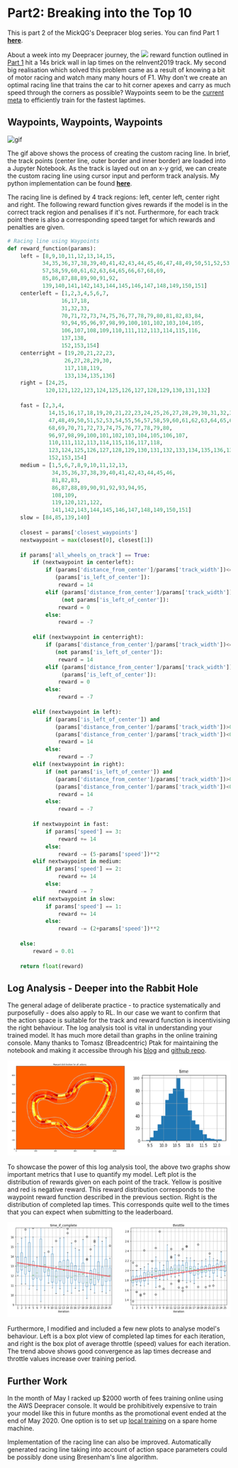 # Part2: Breaking into the Top 10

This is part 2 of the MickQG's Deepracer blog series. You can find Part 1 __[here](https://mickqg.github.io/DeepracerBlog/)__.

About a week into my Deepracer journey, the <img src="https://render.githubusercontent.com/render/math?math=(Progress/Steps)*Speed"> reward function outlined in [Part 1](https://mickqg.github.io/DeepracerBlog/) hit a 14s brick wall in lap times on the reInvent2019 track. My second big realisation which solved this problem came as a result of knowing a bit of motor racing and watch many many hours of F1. Why don't we create an optimal racing line that trains the car to hit corner apexes and carry as much speed through the corners as possible? Waypoints seem to be the [current meta](https://youtu.be/Ao6Ppdz-F1I?t=131) to efficiently train for the fastest laptimes.

## Waypoints, Waypoints, Waypoints
![gif](Assets/Gif_large.gif) 

The gif above shows the process of creating the custom racing line. In brief, the track points (center line, outer border and inner border) are loaded into a Jupyter Notebook. As the track is layed out on an x-y grid, we can create the custom racing line using cursor input and perform track analysis. My python implementation can be found __[here](https://github.com/MickQG/deepracer-analysis/blob/master/Track_Analysis.ipynb)__. 

The racing line is defined by 4 track regions: left, center left, center right and right. The following reward function gives rewards if the model is in the correct track region and penalises if it's not. Furthermore, for each track point there is also a corresponding speed target for which rewards and penalties are given.

```python
# Racing line using Waypoints
def reward_function(params):
    left = [8,9,10,11,12,13,14,15,
           34,35,36,37,38,39,40,41,42,43,44,45,46,47,48,49,50,51,52,53,54,55,56,
           57,58,59,60,61,62,63,64,65,66,67,68,69,
           85,86,87,88,89,90,91,92,
           139,140,141,142,143,144,145,146,147,148,149,150,151]
    centerleft = [1,2,3,4,5,6,7,
                 16,17,18,
                 31,32,33,
                 70,71,72,73,74,75,76,77,78,79,80,81,82,83,84,
                 93,94,95,96,97,98,99,100,101,102,103,104,105,
                 106,107,108,109,110,111,112,113,114,115,116,
                 137,138,
                 152,153,154]
    centerright = [19,20,21,22,23,
                  26,27,28,29,30,
                  117,118,119,
                  133,134,135,136]
    right = [24,25,
            120,121,122,123,124,125,126,127,128,129,130,131,132]
    
    fast = [2,3,4,
             14,15,16,17,18,19,20,21,22,23,24,25,26,27,28,29,30,31,32,33,
             47,48,49,50,51,52,53,54,55,56,57,58,59,60,61,62,63,64,65,66,67,
             68,69,70,71,72,73,74,75,76,77,78,79,80,
             96,97,98,99,100,101,102,103,104,105,106,107,
             110,111,112,113,114,115,116,117,118,
             123,124,125,126,127,128,129,130,131,132,133,134,135,136,137,138,
             152,153,154]
    medium = [1,5,6,7,8,9,10,11,12,13,
              34,35,36,37,38,39,40,41,42,43,44,45,46,
              81,82,83,
              86,87,88,89,90,91,92,93,94,95,
              108,109,
              119,120,121,122,
              141,142,143,144,145,146,147,148,149,150,151]
    slow = [84,85,139,140]

    closest = params['closest_waypoints']
    nextwaypoint = max(closest[0], closest[1])

    if params['all_wheels_on_track'] == True:
        if (nextwaypoint in centerleft):
            if (params['distance_from_center']/params['track_width'])<=0.25 and 
               (params['is_left_of_center']):
                reward = 14
            elif (params['distance_from_center']/params['track_width'])<=0.25 and 
                 (not params['is_left_of_center']):
                reward = 0
            else:
                reward = -7
                
        elif (nextwaypoint in centerright):
            if (params['distance_from_center']/params['track_width'])<=0.25 and 
               (not params['is_left_of_center']):
                reward = 14
            elif (params['distance_from_center']/params['track_width'])<=0.25 and
                 (params['is_left_of_center']):
                reward = 0
            else:
                reward = -7

        elif (nextwaypoint in left):
            if (params['is_left_of_center']) and 
               (params['distance_from_center']/params['track_width'])>0.25 and
               (params['distance_from_center']/params['track_width'])<0.48:
                reward = 14
            else:
                reward = -7
        elif (nextwaypoint in right):
            if (not params['is_left_of_center']) and
               (params['distance_from_center']/params['track_width'])>0.25 and
               (params['distance_from_center']/params['track_width'])<0.48:
                reward = 14
            else:
                reward = -7

        if nextwaypoint in fast:
            if params['speed'] == 3:
                reward += 14
            else:
                reward -= (5-params['speed'])**2
        elif nextwaypoint in medium:
            if params['speed'] == 2:
                reward += 14
            else:
                reward -= 7
        elif nextwaypoint in slow:
            if params['speed'] == 1:
                reward += 14
            else:
                reward -= (2+params['speed'])**2
                
    else:
        reward = 0.01
    
    return float(reward)
```

## Log Analysis - Deeper into the Rabbit Hole

The general adage of deliberate practice - to practice systematically and purposefully - does also apply to RL. In our case we want to confirm that the action space is suitable for the track and reward function is incentivising the right behaviour. The log analysis tool is vital in understanding your trained model. It has much more detail than graphs in the online training console. Many thanks to Tomasz (Breadcentric) Ptak for maintaining the notebook and making it accessibe through his [blog](https://blog.deepracing.io/2020/03/30/introducing-aws-deepracer-log-analysis/) and [github repo](https://github.com/aws-deepracer-community/deepracer-analysis).

![Logplot1](Assets/log_combined.png)

To showcase the power of this log analysis tool, the above two graphs show important metrics that I use to quantify my model. Left plot is the distribution of rewards given on each point of the track. Yellow is positive and red is negative reward. This reward distribution corresponds to the waypoint reward function described in the previous section. Right is the distribution of completed lap times. This corresponds quite well to the times that you can expect when submitting to the leaderboard.

![Logplot2](Assets/log4-line.png)

Furthermore, I modified and included a few new plots to analyse model's behaviour. Left is a box plot view of completed lap times for each iteration, and right is the box plot of average throttle (speed) values for each iteration. The trend above shows good convergence as lap times decrease and throttle values increase over training period.

## Further Work

In the month of May I racked up \$2000 worth of fees training online using the AWS Deepracer console. It would be prohibitively expensive to train your model like this in future months as the promotional event ended at the end of May 2020. One option is to set up [local training](https://wiki.deepracing.io/Local_Training) on a spare home machine.

Implementation of the racing line can also be improved. Automatically generated racing line taking into account of action space parameters could be possibly done using Bresenham's line algorithm.
